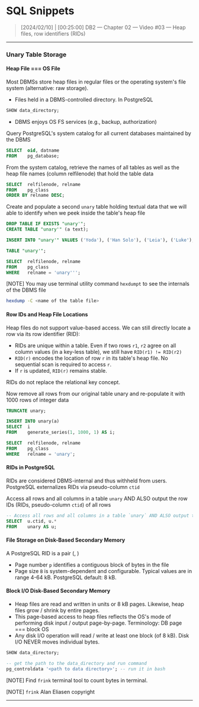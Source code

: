 # SQL Snippets



> [2024/02/10] | [00:25:00]
> DB2 — Chapter 02 — Video #03 — Heap files, row identifiers (RIDs)

---

### Unary Table Storage

#### Heap File === OS File

Most DBMSs store heap files in regular files or the operating system's file system (alternative: raw storage).

- Files held in a DBMS-controlled directory. In PostgreSQL

```sql
SHOW data_directory;
```

- DBMS enjoys OS FS services (e.g., backup, authorization)



Query PostgreSQL's system catalog for all current databases maintained by the DBMS

```sql
SELECT 	oid, datname
FROM 	pg_database;
```



From the system catalog, retrieve the names of all tables as well as the heap file names (column relfilenode) that hold the table data

```sql
SELECT 	relfilenode, relname
FROM 	pg_class
ORDER BY relname DESC;
```



Create and populate a second `unary` table holding textual data that we will able to identify when we peek inside the table's heap file

```sql
DROP TABLE IF EXISTS "unary'";
CREATE TABLE "unary'" (a text);

INSERT INTO "unary'" VALUES ('Yoda'), ('Han Solo'), ('Leia'), ('Luke');

TABLE "unary'";

SELECT 	relfilenode, relname
FROM 	pg_class
WHERE 	relname = 'unary''';
```

[NOTE] You may use terminal utility command `hexdumpt` to see the internals of the DBMS file

```bash
hexdump -C <name of the table file>
```



#### Row IDs and Heap File Locations

Heap files do not support value-based access. We can still directly locate a row via its row identifier (RID):

* RIDs are unique within a table. Even if two rows `r1`, `r2` agree on all column values (in a key-less table), we still have `RID(r1) != RID(r2)`
* `RID(r)` encodes the location of row `r` in its table's heap file. No sequential scan is required to access `r`.
* If `r` is updated, `RID(r)` remains stable.

RIDs do not replace the relational key concept.



Now remove all rows from our original table unary and re-populate it with 1000 rows of integer data

```sql
TRUNCATE unary;

INSERT INTO unary(a)
SELECT 	i
FROM 	generate_series(1, 1000, 1) AS i;

SELECT 	relfilenode, relname
FROM 	pg_class
WHERE 	relname = 'unary';
```



#### RIDs in PostgreSQL

RIDs are considered DBMS-internal and thus withheld from users. PostgreSQL externalizes RIDs via pseudo-column `ctid`

Access all rows and all columns in a table `unary` AND ALSO output the row IDs (RIDs, pseudo-column `ctid`) of all rows

```sql
-- Access all rows and all columns in a table `unary` AND ALSO output the row IDs (RIDs, pseudo-column `ctid`) of all rows
SELECT 	u.ctid, u.*
FROM 	unary AS u;
```



#### File Storage on Disk-Based Secondary Memory

A PostgreSQL RID is a pair (<page number>, <row slot>)

- Page number `p` identifies a contiguous block of bytes in the file
- Page size `B` is system-dependent and configurable. Typical values are in range 4-64 kB. PostgreSQL default: 8 kB.



#### Block I/O Disk-Based Secondary Memory

- Heap files are read and written in units or 8 kB pages. Likewise, heap files grow / shrink by entire pages.
- This page-based access to heap files reflects the OS's mode of performing disk input / output page-by-page. Terminology: DB page === block OS
- Any disk I/O operation will read / write at least one block (of 8 kB). Disk I/O NEVER moves individual bytes.



```sql
SHOW data_directory;

-- get the path to the data_directory and run command
pg_controldata '<path to data directory>'; -- run it in bash

```

[NOTE] Find `frink` terminal tool to count bytes in terminal.

[NOTE] `frink` Alan Eliasen copyright

 

































---





